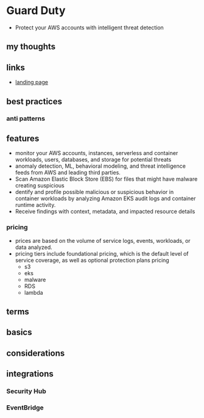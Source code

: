 # Guard Duty

- Protect your AWS accounts with intelligent threat detection

## my thoughts

## links

- [landing page](https://aws.amazon.com/guardduty/?did=ap_card&trk=ap_card)

## best practices

### anti patterns

## features

- monitor your AWS accounts, instances, serverless and container workloads, users, databases, and storage for potential threats
- anomaly detection, ML, behavioral modeling, and threat intelligence feeds from AWS and leading third parties.
- Scan Amazon Elastic Block Store (EBS) for files that might have malware creating suspicious
- dentify and profile possible malicious or suspicious behavior in container workloads by analyzing Amazon EKS audit logs and container runtime activity.
- Receive findings with context, metadata, and impacted resource details

### pricing

- prices are based on the volume of service logs, events, workloads, or data analyzed.
- pricing tiers include foundational pricing, which is the default level of service coverage, as well as optional protection plans pricing
  - s3
  - eks
  - malware
  - RDS
  - lambda

## terms

## basics

## considerations

## integrations

### Security Hub

### EventBridge
